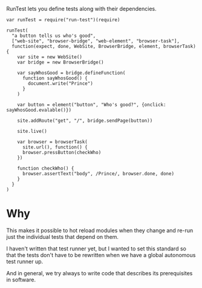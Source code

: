 RunTest lets you define tests along with their dependencies.

    var runTest = require("run-test")(require)

    runTest(
      "a button tells us who's good",
      ["web-site", "browser-bridge", "web-element", "browser-task"],
      function(expect, done, WebSite, BrowserBridge, element, browserTask) {
        var site = new WebSite()
        var bridge = new BrowserBridge()

        var sayWhosGood = bridge.defineFunction(
          function sayWhosGood() {
            document.write("Prince")
          }
        )

        var button = element("button", "Who's good?", {onclick: sayWhosGood.evalable()})

        site.addRoute("get", "/", bridge.sendPage(button))

        site.live()

        var browser = browserTask(
          site.url(), function() {
          browser.pressButton(checkWho)
        })

        function checkWho() {
          browser.assertText("body", /Prince/, browser.done, done)
        }
      }
    )


# Why

This makes it possible to hot reload modules when they change and re-run just the individual tests that depend on them.

I haven't written that test runner yet, but I wanted to set this standard so that the tests don't have to be rewritten when we have a global autonomous test runner up.

And in general, we try always to write code that describes its prerequisites in software.